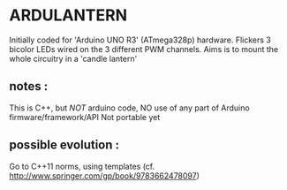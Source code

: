 # ARDULANTERN

Initially coded for 'Arduino UNO R3' (ATmega328p) hardware.
Flickers 3 bicolor LEDs wired on the 3 different PWM channels.
Aims is to mount the whole circuitry in a 'candle lantern'

## notes :

This is C++, but _NOT_ arduino code, NO use of any part of Arduino firmware/framework/API 
Not portable yet

## possible evolution :

Go to C++11 norms, using templates (cf. http://www.springer.com/gp/book/9783662478097)




